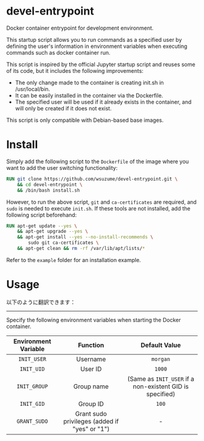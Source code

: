 # devel-entrypoint
Docker container entrypoint for development environment.

This startup script allows you to run commands as a specified user by defining the user's information in environment variables when executing commands such as docker container run.

This script is inspired by the official Jupyter startup script and reuses some of its code, but it includes the following improvements:

* The only change made to the container is creating init.sh in /usr/local/bin.
* It can be easily installed in the container via the Dockerfile.
* The specified user will be used if it already exists in the container, and will only be created if it does not exist.

This script is only compatible with Debian-based base images.

# Install
Simply add the following script to the `Dockerfile` of the image where you want to add the user switching functionality:

```Dockerfile
RUN git clone https://github.com/wsuzume/devel-entrypoint.git \
    && cd devel-entrypoint \
    && /bin/bash install.sh
```

However, to run the above script, `git` and `ca-certificates` are required, and `sudo` is needed to execute `init.sh`. If these tools are not installed, add the following script beforehand:

```Dockerfile
RUN apt-get update --yes \
    && apt-get upgrade --yes \
    && apt-get install --yes --no-install-recommends \
        sudo git ca-certificates \
    && apt-get clean && rm -rf /var/lib/apt/lists/*
```

Refer to the `example` folder for an installation example.

# Usage
以下のように翻訳できます：

---

Specify the following environment variables when starting the Docker container.

| Environment Variable | Function | Default Value |
| :---: | :---: | :---: |
| `INIT_USER` | Username | `morgan` |
| `INIT_UID` | User ID | `1000` |
| `INIT_GROUP` | Group name | (Same as `INIT_USER` if a non-existent GID is specified) |
| `INIT_GID` | Group ID | `100` |
| `GRANT_SUDO` | Grant sudo privileges (added if "yes" or "1") | - |